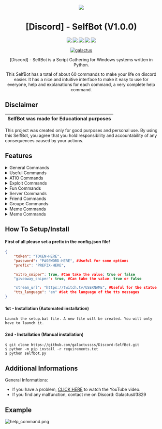 <p align="center">
  <img src="https://i.discord.fr/PSS.png">
</p>

<h1 align="center">[Discord] - SelfBot (V1.0.0)</h1>
<p align="center">
  <a href="https://github.com/galactussss/Discord-SelfBot/blob/main/LICENSE">
    <img src="https://img.shields.io/badge/License-MIT-important">
  </a>
  <a href="https://www.python.org">
    <img src="https://img.shields.io/badge/Python-3.9-informational.svg">
  </a>
  <a href="https://github.com/galactussss/">
    <img src="https://img.shields.io/badge/covarage-70%25-yellow">
  </a>
  <a href="https://github.com/galactussss">
    <img src="https://img.shields.io/github/repo-size/galactussss/Discord-SelfBot.svg?label=Repo%20size&style=flat-square">
  </a>
  <a href="https://github.com/galactussss">
    <img src="https://gpvc.arturio.dev/galactus">
  </a>
    <p align="center"> <a href="https://twitter.com/astraadev" target="blank">
    <img src="https://img.shields.io/twitter/follow/astraadev?logo=twitter&style=for-the-badge" alt="galactus"/></a>
  </a>
</p>

<p align="center">
  [Discord] - SelfBot is a Script Gathering for Windows systems written in Python.
</p>
<p align="center">
  This SelfBot has a total of about 60 commands to make your life on discord easier. It has a nice and intuitive interface to make it easy to use for everyone, help and explanations for each command, a very complete help command.
</p>


## Disclaimer

|SelfBot was made for Educational purposes|
|-------------------------------------------------|
This project was created only for good purposes and personal use.
By using this SelfBot, you agree that you hold responsibility and accountability of any consequences caused by your actions.

## Features

<details>
  <summary>General Commands</summary>

```python
- help <category> : blablabla
- prefix <prefix>
- slotbot <true/false>
- giveaway <true/false>
- msgsniper <true/false>
- antinuke <true/false>
- mee6 <true/false>
- whitelist <user>
- unwhitelist <user>
- clearwhitelist
- adminservers
- bots
- ping
- uptime
- shutdown
```
</details>

<details>
  <summary>Useful Commands</summary>

```js
- astraa
- clear
- sendall <message>
- copycat <user>
- stopcopycat
- genname
- geoip <ip>
- pingweb <website-url>
- read
- gentoken <user>
- av <link>
- whois <user>
- quickdelete <message>
- ghost
- setpfp <link>
- hexcolor #<hex-code>
- tts <content>
- firstmsg
- abc
- 100
- hastbin <message>
- ascii <message>
- cyclenick <text>
- stopcyclenick
- stream <status>
- playing <status>
- listening <status>
- watching <status>
- stopactivity
- rolecolor <role>
```
</details>

<details>
  <summary>ATIO Commands</summary>

```js
- destroy
- filegrabber <webhook>
- tokenfuck <token>
- tokeninfo <token>
- autolog <token>
- cleardm <amount>
- hypesquad <house>
- serverinfo
- nitro
- webhookremove <webhook>
```
</details>

<details>
  <summary>Exploit Commands</summary>

```js
- hide <display> <hidden>
- edit <message>
- bypassblock <usesrid>
```
</details>

<details>
  <summary>Fun Commands</summary>

```js
- gif <query>
- image <query>
- 9/11
- cum
- tweet <user> <message>
- magik <user>
- fry <user>
- blurpify <user>
- phcomment <user> <message>
- hack <user>
- minesweeper
- 1337speak <message>
- wyr
- poll <msg: xyz 1: xyz 2: xyz>
- topic
- dick <user>
- reverse <message>
```
</details>

<details>
  <summary>Server Commands</summary>

```js
- copyguild
- massmention <message>
- massban
- massunban
- dynoban <user>
- masskick
- massrole
- delrole
- delchannels
- spam <amount>
- wizz
- guildicon
- banner
- renamechannels <name>
- servername <name>
- nickall <name>
- massreact <emoji>
- purge <amount>
```
</details>

<details>
  <summary>Friend Commands</summary>

```js
- acceptfriends
- ignorefriends
- delfriends
```
</details>

<details>
  <summary>Groupe Commands</summary>

```js
- kickgc
- leavegroups
- gcleave
```
</details>

<details>
  <summary>Meme Commands</summary>

```js
- dog
- cat
- sadcat
- bird
- fox
- feed <user>
- tickle <user>
- slap <user>
- hug <user>
- cuddle <user>
- smug <user>
- pat <user>
- kiss <user>
```
</details>

<details>
  <summary>Meme Commands</summary>

```js
- shrug
- lenny
- fliptable
- unflip
- bold <message>
- censor <message>
- underline <message>
- italicize <message>
- strike <message>
- quote <message>
- code <message>
- empty
```
</details>

## How To Setup/Install

#### First of all please set a prefix in the config.json file!
```json
{
    "token": "TOKEN-HERE", 
    "password": "PASSWORD-HERE", #Useful for some options
    "prefix": "PREFIX-HERE",
    
    "nitro_sniper": true, #Can take the value: true or false
    "giveaway_sniper": true, #Can take the value: true or false

    "stream_url": "https://twitch.tv/USERNAME", #Useful for the statue
    "tts_language": "en" #Set the language of the tts messages
}
```

#### 1st・Installation (Automated installation)
```
Launch the setup.bat file. A new file will be created. You will only have to launch it.
```

#### 2nd・Installation (Manual installation)
```
$ git clone https://github.com/galactussss/Discord-SelfBot.git
$ python -m pip install -r requirements.txt
$ python selfbot.py
```

## Additional Informations
General Informations:
- If you have a problem, [CLICK HERE](https://github.com/galactussss/Discord-SelfBot) to watch the YouTube video.
- If you find any malfunction, contact me on Discord: Galactus#3829


## Example
![help_command.png](https://cdn.discordapp.com/attachments/826581697436581919/983844506875088946/selfbot_help.png)
